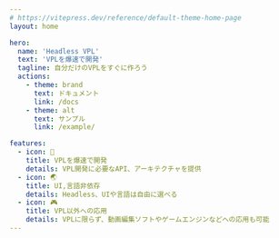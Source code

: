 ```yaml
---
# https://vitepress.dev/reference/default-theme-home-page
layout: home

hero:
  name: 'Headless VPL'
  text: 'VPLを爆速で開発'
  tagline: 自分だけのVPLをすぐに作ろう
  actions:
    - theme: brand
      text: ドキュメント
      link: /docs
    - theme: alt
      text: サンプル
      link: /example/

features:
  - icon: 🚀
    title: VPLを爆速で開発
    details: VPL開発に必要なAPI、アーキテクチャを提供
  - icon: 🌏
    title: UI,言語非依存
    details: Headless、UIや言語は自由に選べる
  - icon: 🎮
    title: VPL以外への応用
    details: VPLに限らず、動画編集ソフトやゲームエンジンなどへの応用も可能
---
```


